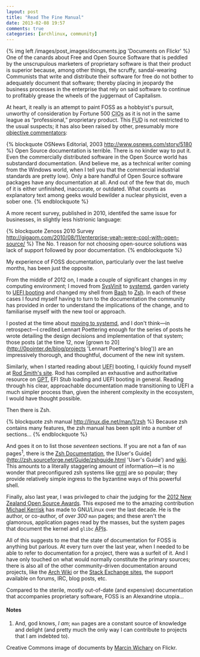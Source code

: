 ```yaml
---
layout: post
title: "Read The Fine Manual"
date: 2013-02-08 19:57
comments: true
categories: [archlinux, community]
---
```

{% img left /images/post_images/documents.jpg 'Documents on Flickr' %}
One of the canards about Free and Open Source Software that is peddled by the unscrupulous
marketers of proprietary software is that their product is superior because, among other
things, the scruffy, sandal-wearing Communists that write and distribute their software
for free do not bother to adequately document that software; thereby placing in jeopardy
the business processes in the enterprise that rely on said software to continue to
profitably grease the wheels of the juggernaut of Capitalism.

At heart, it really is an attempt to paint FOSS as a hobbyist's pursuit, unworthy of 
consideration by Fortune 500 <acronym title="Chief Inhibiting Officers">CIOs</acronym>
as it is not in the same league as “professional,” proprietary product. This 
<acronym title="Fear, Uncertainty & Doubt">FUD</acronym> is not restricted to 
the usual suspects; it has also been raised by other, presumably more
[objective commentators](http://www.osnews.com/story/5180 'Editorial on OS News'):

{% blockquote OSNews Editorial, 2003 http://www.osnews.com/story/5180 %}
Open Source documentation is terrible. There is no kinder way to put it. Even the commercially distributed software in the Open Source world has substandard documentation. (And believe me, as a technical writer coming from the Windows world, when I tell you that the commercial industrial standards are pretty low). Only a bare handful of Open Source software packages have any documentation at all. And out of the few that do, much of it is either unfinished, inaccurate, or outdated. What counts as explanatory text among geeks would bewilder a nuclear physicist, even a sober one.
{% endblockquote %}

A more recent survey, published in 2010, identifed the same issue for businesses,
in slightly less histrionic language:

{% blockquote Zenoss 2010 Survey http://gigaom.com/2010/08/11/enterprise-yeah-were-cool-with-open-source/ %}
The No. 1 reason for not choosing open-source solutions was lack of support followed by poor documentation.
{% endblockquote %}

My experience of FOSS documentation, particularly over the last twelve months, has been just the 
opposite. 

From the middle of 2012 on, I made a couple of significant changes in my computing
environment; I moved from 
[SysVinit](https://wiki.archlinux.org/index.php/SysVinit 'Archwiki page…')
to [systemd](http://freedesktop.org/wiki/Software/systemd 'Project web page'),
garden variety to
[UEFI booting](http://jasonwryan.com/blog/2013/01/25/uefi/ 'My post on UEFI booting')
and changed my shell from 
[Bash](http://www.gnu.org/software/bash/ 'GNU Bash page') to 
[Zsh](http://www.zsh.org/ 'Zsh homepage, one of the ugliest on the Web'). 
In each of these cases I found myself having to turn to the documentation the
community has provided in order to understand the implications of the change,
and to familiarise myself with the new tool or approach.

I posted at the time about [moving to systemd](http://jasonwryan.com/blog/2012/08/04/systemd/ 'The Leap to systemd'),
and I don't think—in retrospect—I credited Lennart Poettering enough for the series of posts
he wrote detailing the design decisions and implementation of that system; 
those posts (at the time 12, now
[grown to 20](http://0pointer.de/blog/projects 'Lennart Poettering's blog'))
are an impressively thorough, and thoughtful, document of the new init system.

Similarly, when I started reading about <acronym title="Universal Extensible Firmware Interface">UEFI</acronym>
booting, I quickly found myself at [Rod Smith's site](http://www.rodsbooks.com/ 'The author of… Just go there!').
Rod has compiled an exhaustive and authoritative resource on [GPT](http://www.rodsbooks.com/gdisk/ 'gdisk page'),
EFI Stub loading and UEFI booting in general. Reading through his clear, approachable
documentation made transitioning to UEFI a much simpler process than, given the 
inherent complexity in the ecosystem, I would have thought possible.

Then there is Zsh. 

{% blockquote zsh manual http://linux.die.net/man/1/zsh %}
Because zsh contains many features, the zsh manual has been split into a number of sections…
{% endblockquote %}

And goes it on to list those *seventeen* sections. If you are not a fan of `man` pages<sup>1</sup>, 
there is the 
[Zsh Documentation](http://zsh.sourceforge.net/Doc/Release/zsh_toc.html 'What it says on the tin…'),
the [User's Guide](http://zsh.sourceforge.net/Guide/zshguide.html 'User's Guide') and
[wiki](http://zshwiki.org/home/ 'Zsh Wiki'). This amounts to a literally staggering
amount of information—it is no wonder that preconfigured zsh systems like
[grml](http://grml.org/zsh/ 'grml homepage') are so popular; they provide
relatively simple ingress to the byzantine ways of this powerful shell.

Finally, also last year, I was privileged to chair the judging for the 
[2012 New Zealand Open Source Awards](http://www.nzosa.org.nz/ 'NZOSA site').
This exposed me to the amazing contribution 
[Michael Kerrisk](http://man7.org/mtk/index.html 'Man pages Michael maintains')
has made to GNU/Linux over the last decade. He is the author, or co-author, of
*over 300* `man` pages; and these aren't the glamorous, application pages read
by the masses, but the system pages that document the kernel and `glibc`
<acronym title="Application Program Interface">APIs</acronym>.

All of this suggests to me that the state of documentation for FOSS is
anything but parlous. At every turn over the last year, when I needed to
be able to refer to documentation for a project, there was a surfeit of it.
And I have only touched on what would normally constitute the primary
sources; there is also all of the other community-driven documentation
around projects, like the 
[Arch Wiki](https://wiki.archlinux.org/ 'The BEST GNU/LINUX wiki on the web')
or the [Stack Exchange sites](http://unix.stackexchange.com/ 'Unix & Linux SE'),
the support available on forums, IRC, blog posts, etc.

Compared to the sterile, mostly out-of-date (and expensive) documentation that 
accompanies proprietary software, FOSS is an Alexandrine utopia…

#### Notes
1. And, god knows, *I am*; `man` pages are a constant source of knowledge
and delight (and pretty much the only way I can contribute to projects that
I am indebted to).

Creative Commons image of documents by 
[Marcin Wichary](http://www.flickr.com/photos/mwichary/2322639175/) on Flickr.
